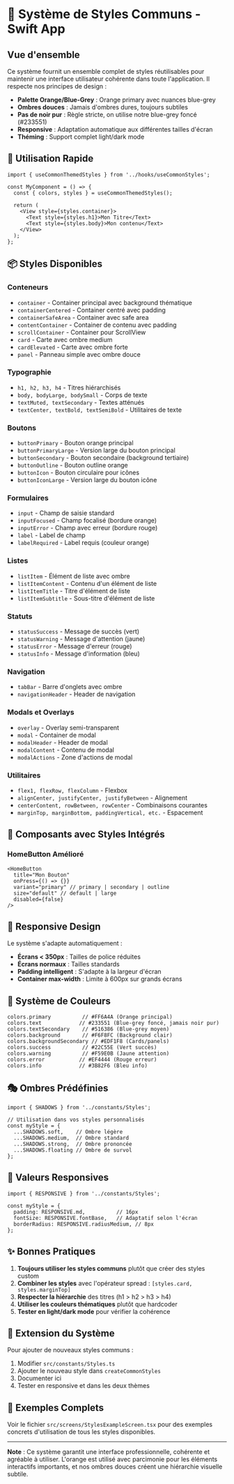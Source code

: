 # 🎨 Système de Styles Communs - Swift App

## Vue d'ensemble

Ce système fournit un ensemble complet de styles réutilisables pour maintenir une interface utilisateur cohérente dans toute l'application. Il respecte nos principes de design :

- **Palette Orange/Blue-Grey** : Orange primary avec nuances blue-grey
- **Ombres douces** : Jamais d'ombres dures, toujours subtiles
- **Pas de noir pur** : Règle stricte, on utilise notre blue-grey foncé (#233551)
- **Responsive** : Adaptation automatique aux différentes tailles d'écran
- **Théming** : Support complet light/dark mode

## 🚀 Utilisation Rapide

```tsx
import { useCommonThemedStyles } from '../hooks/useCommonStyles';

const MyComponent = () => {
  const { colors, styles } = useCommonThemedStyles();
  
  return (
    <View style={styles.container}>
      <Text style={styles.h1}>Mon Titre</Text>
      <Text style={styles.body}>Mon contenu</Text>
    </View>
  );
};
```

## 📦 Styles Disponibles

### Conteneurs
- `container` - Container principal avec background thématique
- `containerCentered` - Container centré avec padding
- `containerSafeArea` - Container avec safe area
- `contentContainer` - Container de contenu avec padding
- `scrollContainer` - Container pour ScrollView
- `card` - Carte avec ombre medium
- `cardElevated` - Carte avec ombre forte
- `panel` - Panneau simple avec ombre douce

### Typographie
- `h1, h2, h3, h4` - Titres hiérarchisés
- `body, bodyLarge, bodySmall` - Corps de texte
- `textMuted, textSecondary` - Textes atténués
- `textCenter, textBold, textSemiBold` - Utilitaires de texte

### Boutons
- `buttonPrimary` - Bouton orange principal
- `buttonPrimaryLarge` - Version large du bouton principal
- `buttonSecondary` - Bouton secondaire (background tertiaire)
- `buttonOutline` - Bouton outline orange
- `buttonIcon` - Bouton circulaire pour icônes
- `buttonIconLarge` - Version large du bouton icône

### Formulaires
- `input` - Champ de saisie standard
- `inputFocused` - Champ focalisé (bordure orange)
- `inputError` - Champ avec erreur (bordure rouge)
- `label` - Label de champ
- `labelRequired` - Label requis (couleur orange)

### Listes
- `listItem` - Élément de liste avec ombre
- `listItemContent` - Contenu d'un élément de liste
- `listItemTitle` - Titre d'élément de liste
- `listItemSubtitle` - Sous-titre d'élément de liste

### Statuts
- `statusSuccess` - Message de succès (vert)
- `statusWarning` - Message d'attention (jaune)
- `statusError` - Message d'erreur (rouge)
- `statusInfo` - Message d'information (bleu)

### Navigation
- `tabBar` - Barre d'onglets avec ombre
- `navigationHeader` - Header de navigation

### Modals et Overlays
- `overlay` - Overlay semi-transparent
- `modal` - Container de modal
- `modalHeader` - Header de modal
- `modalContent` - Contenu de modal
- `modalActions` - Zone d'actions de modal

### Utilitaires
- `flex1, flexRow, flexColumn` - Flexbox
- `alignCenter, justifyCenter, justifyBetween` - Alignement
- `centerContent, rowBetween, rowCenter` - Combinaisons courantes
- `marginTop, marginBottom, paddingVertical, etc.` - Espacement

## 🎯 Composants avec Styles Intégrés

### HomeButton Amélioré
```tsx
<HomeButton 
  title="Mon Bouton" 
  onPress={() => {}}
  variant="primary" // primary | secondary | outline
  size="default" // default | large
  disabled={false}
/>
```

## 📱 Responsive Design

Le système s'adapte automatiquement :
- **Écrans < 350px** : Tailles de police réduites
- **Écrans normaux** : Tailles standards
- **Padding intelligent** : S'adapte à la largeur d'écran
- **Container max-width** : Limite à 600px sur grands écrans

## 🌈 Système de Couleurs

```tsx
colors.primary          // #FF6A4A (Orange principal)
colors.text            // #233551 (Blue-grey foncé, jamais noir pur)
colors.textSecondary    // #516386 (Blue-grey moyen)
colors.background       // #F6F8FC (Background clair)
colors.backgroundSecondary // #EDF1F8 (Cards/panels)
colors.success          // #22C55E (Vert succès)
colors.warning          // #F59E0B (Jaune attention)
colors.error           // #EF4444 (Rouge erreur)
colors.info            // #3B82F6 (Bleu info)
```

## 🎭 Ombres Prédéfinies

```tsx
import { SHADOWS } from '../constants/Styles';

// Utilisation dans vos styles personnalisés
const myStyle = {
  ...SHADOWS.soft,    // Ombre légère
  ...SHADOWS.medium,  // Ombre standard
  ...SHADOWS.strong,  // Ombre prononcée
  ...SHADOWS.floating // Ombre de survol
};
```

## 📏 Valeurs Responsives

```tsx
import { RESPONSIVE } from '../constants/Styles';

const myStyle = {
  padding: RESPONSIVE.md,          // 16px
  fontSize: RESPONSIVE.fontBase,   // Adaptatif selon l'écran
  borderRadius: RESPONSIVE.radiusMedium, // 8px
};
```

## ✨ Bonnes Pratiques

1. **Toujours utiliser les styles communs** plutôt que créer des styles custom
2. **Combiner les styles** avec l'opérateur spread : `[styles.card, styles.marginTop]`
3. **Respecter la hiérarchie** des titres (h1 > h2 > h3 > h4)
4. **Utiliser les couleurs thématiques** plutôt que hardcoder
5. **Tester en light/dark mode** pour vérifier la cohérence

## 🔧 Extension du Système

Pour ajouter de nouveaux styles communs :

1. Modifier `src/constants/Styles.ts`
2. Ajouter le nouveau style dans `createCommonStyles`
3. Documenter ici
4. Tester en responsive et dans les deux thèmes

## 🎨 Exemples Complets

Voir le fichier `src/screens/StylesExampleScreen.tsx` pour des exemples concrets d'utilisation de tous les styles disponibles.

---

**Note** : Ce système garantit une interface professionnelle, cohérente et agréable à utiliser. L'orange est utilisé avec parcimonie pour les éléments interactifs importants, et nos ombres douces créent une hiérarchie visuelle subtile.